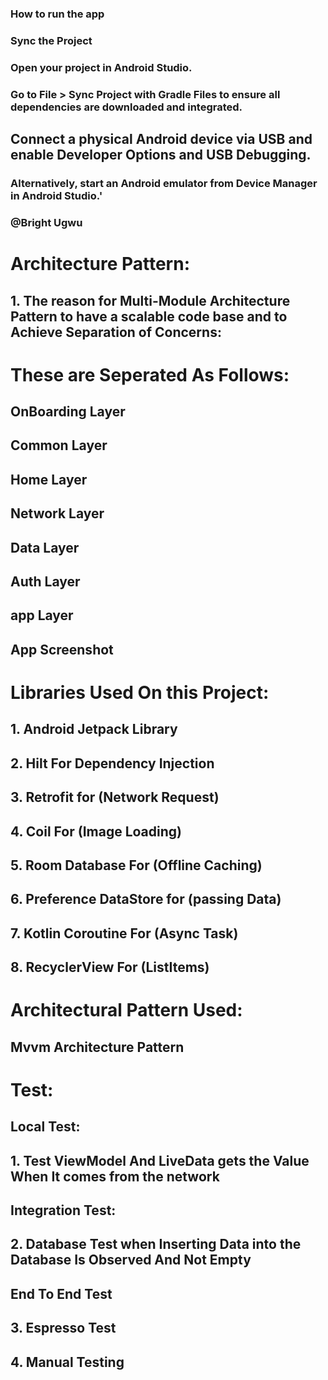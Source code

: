 
### How to run the app

### Sync the Project
   ### Open your project in Android Studio.
   ### Go to File > Sync Project with Gradle Files to ensure all dependencies are downloaded and integrated.
## Connect a physical Android device via USB and enable Developer Options and USB Debugging.
### Alternatively, start an Android emulator from Device Manager in Android Studio.'

### @Bright Ugwu 
# Architecture Pattern:
## 1. The reason for Multi-Module Architecture Pattern to  have a scalable code base and to Achieve Separation of Concerns:



# These are Seperated As Follows: 
## OnBoarding Layer
## Common Layer
## Home Layer
## Network Layer
## Data Layer
## Auth Layer
## app Layer

## App Screenshot

# Libraries Used On this Project:

## 1. Android Jetpack Library

## 2. Hilt For Dependency Injection

## 3. Retrofit for (Network Request)

## 4. Coil For (Image Loading)

## 5. Room Database For (Offline Caching)

## 6. Preference DataStore for (passing Data)

## 7. Kotlin Coroutine For (Async Task)

## 8. RecyclerView For (ListItems)


# Architectural Pattern Used:
## Mvvm Architecture Pattern

# Test:

## Local Test:
## 1. Test ViewModel And LiveData gets the Value When It comes from the network

## Integration Test:
## 2. Database Test when Inserting Data into the Database Is Observed And Not Empty

## End To End Test
## 3. Espresso Test
## 4. Manual Testing






